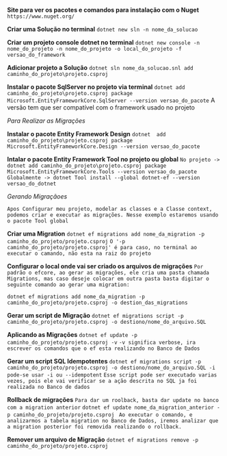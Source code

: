 **Site para ver os pacotes e comandos para instalação com o Nuget**
`https://www.nuget.org/`

**Criar uma Solução no terminal**
`dotnet new sln -n nome_da_solucao`

**Criar um projeto console dotnet no terminal**
`dotnet new console -n nome_do_projeto -n nome_do_projeto -o local_do_projeto -f versao_do_framework`

**Adicionar projeto a Solução**
`dotnet sln nome_da_solucao.snl add caminho_do_projeto\projeto.csproj`

**Instalar o pacote SqlServer no projeto via terminal**
`dotnet add caminho_do_projeto\projeto.csproj package Microsoft.EntityFrameworkCore.SqlServer --version versao_do_pacote`
A versão tem que ser compatível com o framework usado no projeto 

*Para Realizar as Migrações*

**Instalar o pacote Entity Framework Design**
`dotnet  add caminho_do_projeto\projeto.csproj package Microsoft.EntityFrameworkCore.Design --version versao_do_pacote`

**Intalar o pacote Entity Framework Tool no projeto ou global**
`No projeto -> dotnet add caminho_do_projeto\projeto.csproj package Microsoft.EntityFrameworkCore.Tools --version versao_do_pacote`
`Globalmente -> dotnet Tool install --global dotnet-ef --version versao_do_dotnet`

*Gerando Migraçãoes*

`Apos Configurar meu projeto, modelar as classes e a Classe context, podemos criar e executar as migrações. Nesse exemplo estaremos usando o pacote Tool global`

**Criar uma Migration**
`dotnet ef migrations add nome_da_migration -p caminho_do_projeto/projeto.csproj`
`O '-p caminho_do_projeto/projeto.csproj' é para caso, no terminal ao executar o camando, não esta na raiz do projeto`

**Configurar o local onde vai ser criado os arquivos de migrações**
`Por padrão o efcore, ao gerar as migrações, ele cria uma pasta chamada Migrations, mas caso deseje colocar em outra pasta basta digitar o seguinte comando ao gerar uma migration:`

`dotnet ef migrations add nome_da_migration -p caminho_do_projeto/projeto.csproj -o destion_das_migrations`

**Gerar um script de Migração**
`dotnet ef migrations script -p caminho_do_projeto/projeto.csproj -o destiono/nome_do_arquivo.SQL`

**Aplicando as Migrações**
`dotnet ef update -p caminho_do_projeto/projeto.csproj -v`
`-v significa verbose, ira escrever os comandos que o ef esta realizando no Banco de Dados`

**Gerar um script SQL Idempotentes**
`dotnet ef migrations script -p caminho_do_projeto/projeto.csproj -o destiono/nome_do_arquivo.SQL -i`
`pode-se usar -i ou --idempotent`
`Esse script pode ser executado varias vezes, pois ele vai verificar se a ação descrita no SQL ja foi realizada no Banco de dados`

**Rollback de migrações**
`Para dar um roolback, basta dar update no banco com a migration anterior`
`dotnet ef update nome_da_migration_anterior -p caminho_do_projeto/projeto.csproj `
`Ao executar o comando, e analizarmos a tabela migration no Banco de Dados, iremos analizar que a migration posterior foi removida realizando o rollback.`

**Remover um arquivo de Migração**
`dotnet ef migrations remove -p caminho_do_projeto/projeto.csproj`



